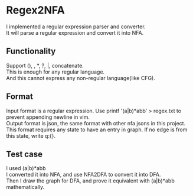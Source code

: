 # Regex2NFA
I implemented a regular expression parser and converter.  
It will parse a regular expression and convert it into NFA.  
## Functionality
Support (), \, *, ?, |, concatenate.  
This is enough for any regular language.  
And this cannot express any non-regular language(like CFG).  
## Format
Input format is a regular expression. Use printf '(a|b)*abb' > regex.txt to prevent appending newline in vim.  
Output format is json, the same format with other nfa jsons in this project.  
This format requires any state to have an entry in graph. If no edge is from this state, write q:{}.  
## Test case 
I used (a|b)*abb  
I converted it into NFA, and use NFA2DFA to convert it into DFA.  
Then I draw the graph for DFA, and prove it equivalent with (a|b)*abb mathematically.  
